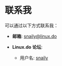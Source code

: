 # 联系我

可以通过以下方式联系我：

- **邮箱**: [snaily@linux.do](mailto:snaily@linux.do)

- **Linux.do 论坛**:
  - 用户名: [snaily](https://linux.do/u/snaily)
